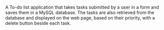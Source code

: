 A To-do list application that takes tasks submitted by a user in a form and saves them in a MySQL database. The tasks are also retrieved from the database and displayed on the web page, based on their priority, with a delete button beside each task.
